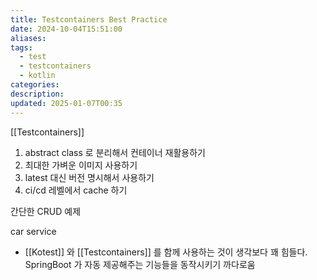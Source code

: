 ```yaml
---
title: Testcontainers Best Practice
date: 2024-10-04T15:51:00
aliases: 
tags:
  - test
  - testcontainers
  - kotlin
categories: 
description: 
updated: 2025-01-07T00:35
---
```


[[Testcontainers]]

1. abstract class 로 분리해서 컨테이너 재활용하기
2. 최대한 가벼운 이미지 사용하기
3. latest 대신 버전 명시해서 사용하기
4. ci/cd 레벨에서 cache 하기

간단한 CRUD 예제

car service

- [[Kotest]] 와 [[Testcontainers]] 를 함께 사용하는 것이 생각보다 꽤 힘들다. SpringBoot 가 자동 제공해주는 기능들을 동작시키기 까다로움